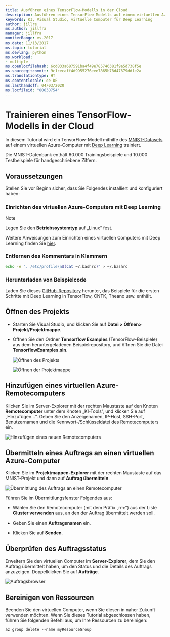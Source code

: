 ```yaml
---
title: Ausführen eines TensorFlow-Modells in der Cloud
description: Ausführen eines TensorFlow-Modells auf einem virtuellen Azure-Computer für Deep Learning
keywords: KI, Visual Studio, virtuelle Computer für Deep Learning
author: jillre
ms.author: jillfra
manager: jillfra
monikerRange: vs-2017
ms.date: 11/13/2017
ms.topic: tutorial
ms.devlang: python
ms.workload:
- multiple
ms.openlocfilehash: 6cd833a687591ba4f49e785746381f9a5d738f5e
ms.sourcegitcommit: 9c1cecaff4d9955276eee7865b78d47679dd1e2a
ms.translationtype: HT
ms.contentlocale: de-DE
ms.lasthandoff: 04/03/2020
ms.locfileid: "80638754"
---
```

# <a name="train-a-tensorflow-model-in-the-cloud"></a>Trainieren eines TensorFlow-Modells in der Cloud

In diesem Tutorial wird ein TensorFlow-Modell mithilfe des [MNIST-Datasets](http://yann.lecun.com/exdb/mnist/) auf einem virtuellen Azure-Computer mit [Deep Learning](/azure/machine-learning/data-science-virtual-machine/deep-learning-dsvm-overview) trainiert.

Die MNIST-Datenbank enthält 60.000 Trainingsbeispiele und 10.000 Testbeispiele für handgeschriebene Ziffern.

## <a name="prerequisites"></a>Voraussetzungen
Stellen Sie vor Beginn sicher, dass Sie Folgendes installiert und konfiguriert haben:

### <a name="setup-azure-deep-learning-virtual-machine"></a>Einrichten des virtuellen Azure-Computers mit Deep Learning

> [!NOTE]
> Legen Sie den **Betriebssystemtyp** auf „Linux“ fest.

Weitere Anweisungen zum Einrichten eines virtuellen Computers mit Deep Learning finden Sie [hier](/azure/machine-learning/data-science-virtual-machine/provision-deep-learning-dsvm).

### <a name="remove-comment-in-parens"></a>Entfernen des Kommentars in Klammern

```bash
echo -e ". /etc/profile\n$(cat ~/.bashrc)" > ~/.bashrc
```

### <a name="download-sample-code"></a>Herunterladen von Beispielcode

Laden Sie dieses [GitHub-Repository](https://github.com/Microsoft/samples-for-ai) herunter, das Beispiele für die ersten Schritte mit Deep Learning in TensorFlow, CNTK, Theano usw. enthält.

## <a name="open-project"></a>Öffnen des Projekts

- Starten Sie Visual Studio, und klicken Sie auf **Datei > Öffnen> Projekt/Projektmappe**.

- Öffnen Sie den Ordner **Tensorflow Examples** (TensorFlow-Beispiele) aus dem heruntergeladenen Beispielrepository, und öffnen Sie die Datei **TensorflowExamples.sln**.

   ![Öffnen des Projekts](media/tensorflow-local/open-project.png)

   ![Öffnen der Projektmappe](media/tensorflow-local/open-solution.png)

## <a name="add-azure-remote-vm"></a>Hinzufügen eines virtuellen Azure-Remotecomputers

Klicken Sie im Server-Explorer mit der rechten Maustaste auf den Knoten **Remotecomputer** unter dem Knoten „KI-Tools“, und klicken Sie auf „Hinzufügen...“. Geben Sie den Anzeigenamen, IP-Host, SSH-Port, Benutzernamen und die Kennwort-/Schlüsseldatei des Remotecomputers ein.

![Hinzufügen eines neuen Remotecomputers](media/tensorflow-vm/add-remote-vm.png)

## <a name="submit-job-to-azure-vm"></a>Übermitteln eines Auftrags an einen virtuellen Azure-Computer
Klicken Sie im **Projektmappen-Explorer** mit der rechten Maustaste auf das MNIST-Projekt und dann auf **Auftrag übermitteln**.

![Übermittlung des Auftrags an einen Remotecomputer](media/tensorflow-vm/job-submission.png)

Führen Sie im Übermittlungsfenster Folgendes aus:

- Wählen Sie den Remotecomputer (mit dem Präfix „rm:“) aus der Liste **Cluster verwenden** aus, an den der Auftrag übermittelt werden soll.

- Geben Sie einen **Auftragsnamen** ein.

- Klicken Sie auf **Senden**.

## <a name="check-status-of-job"></a>Überprüfen des Auftragsstatus
Erweitern Sie den virtuellen Computer im **Server-Explorer**, dem Sie den Auftrag übermittelt haben, um den Status und die Details des Auftrags anzuzeigen. Doppelklicken Sie auf **Aufträge**.

![Auftragsbrowser](media/tensorflow-vm/job-browser.png)

## <a name="clean-up-resources"></a>Bereinigen von Ressourcen

Beenden Sie den virtuellen Computer, wenn Sie diesen in naher Zukunft verwenden möchten. Wenn Sie dieses Tutorial abgeschlossen haben, führen Sie folgenden Befehl aus, um Ihre Ressourcen zu bereinigen:

```azurecli-interactive
az group delete --name myResourceGroup
```
